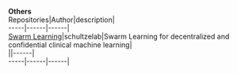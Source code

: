 **Others**                                                    
Repositories|Author|description|    
-----|------|------|  
[Swarm Learning](https://github.com/schultzelab/swarm_learning)|schultzelab|Swarm Learning for decentralized and confidential clinical machine learning|  
[]()||------|  
-----|------|------|  

